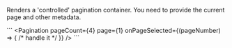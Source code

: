 Renders a 'controlled' pagination container. You need to provide the current page and other metadata.

\`\`\`
<Pagination pageCount={4} page={1} onPageSelected={(pageNumber) => { /* handle it */ }} />
\`\`\`

